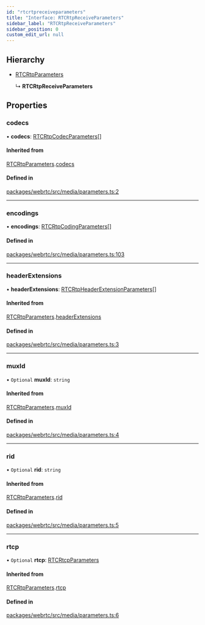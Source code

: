 ```yaml
---
id: "rtcrtpreceiveparameters"
title: "Interface: RTCRtpReceiveParameters"
sidebar_label: "RTCRtpReceiveParameters"
sidebar_position: 0
custom_edit_url: null
---
```


## Hierarchy

- [RTCRtpParameters](rtcrtpparameters.md)

  ↳ **RTCRtpReceiveParameters**

## Properties

### codecs

• **codecs**: [RTCRtpCodecParameters](../classes/rtcrtpcodecparameters.md)[]

#### Inherited from

[RTCRtpParameters](rtcrtpparameters.md).[codecs](rtcrtpparameters.md#codecs)

#### Defined in

[packages/webrtc/src/media/parameters.ts:2](https://github.com/shinyoshiaki/werift-webrtc/blob/8a77e73/packages/webrtc/src/media/parameters.ts#L2)

___

### encodings

• **encodings**: [RTCRtpCodingParameters](../classes/rtcrtpcodingparameters.md)[]

#### Defined in

[packages/webrtc/src/media/parameters.ts:103](https://github.com/shinyoshiaki/werift-webrtc/blob/8a77e73/packages/webrtc/src/media/parameters.ts#L103)

___

### headerExtensions

• **headerExtensions**: [RTCRtpHeaderExtensionParameters](../classes/rtcrtpheaderextensionparameters.md)[]

#### Inherited from

[RTCRtpParameters](rtcrtpparameters.md).[headerExtensions](rtcrtpparameters.md#headerextensions)

#### Defined in

[packages/webrtc/src/media/parameters.ts:3](https://github.com/shinyoshiaki/werift-webrtc/blob/8a77e73/packages/webrtc/src/media/parameters.ts#L3)

___

### muxId

• `Optional` **muxId**: `string`

#### Inherited from

[RTCRtpParameters](rtcrtpparameters.md).[muxId](rtcrtpparameters.md#muxid)

#### Defined in

[packages/webrtc/src/media/parameters.ts:4](https://github.com/shinyoshiaki/werift-webrtc/blob/8a77e73/packages/webrtc/src/media/parameters.ts#L4)

___

### rid

• `Optional` **rid**: `string`

#### Inherited from

[RTCRtpParameters](rtcrtpparameters.md).[rid](rtcrtpparameters.md#rid)

#### Defined in

[packages/webrtc/src/media/parameters.ts:5](https://github.com/shinyoshiaki/werift-webrtc/blob/8a77e73/packages/webrtc/src/media/parameters.ts#L5)

___

### rtcp

• `Optional` **rtcp**: [RTCRtcpParameters](../classes/rtcrtcpparameters.md)

#### Inherited from

[RTCRtpParameters](rtcrtpparameters.md).[rtcp](rtcrtpparameters.md#rtcp)

#### Defined in

[packages/webrtc/src/media/parameters.ts:6](https://github.com/shinyoshiaki/werift-webrtc/blob/8a77e73/packages/webrtc/src/media/parameters.ts#L6)
